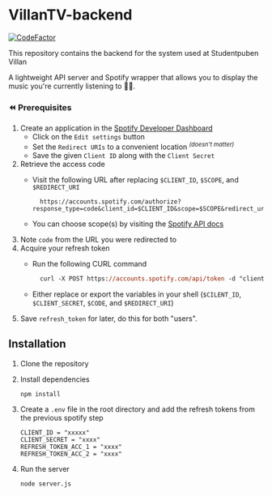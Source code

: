 # VillanTV-backend
[![CodeFactor](https://www.codefactor.io/repository/github/mime-a-mjupps/villantv-backend/badge)](https://www.codefactor.io/repository/github/mime-a-mjupps/villantv-backend)

This repository contains the backend for the system used at Studentpuben Villan

A lightweight API server and Spotify wrapper that allows you to display the music you're currently listening to 🎸🎺.

### ⏪ Prerequisites
1. Create an application in the [Spotify Developer Dashboard](https://developer.spotify.com/dashboard/)
    - Click on the `Edit settings` button
    - Set the `Redirect URIs` to a convenient location <sup>_(doesn't matter)_</sup>
    - Save the given `Client ID` along with the `Client Secret`
2. Retrieve the access code
    - Visit the following URL after replacing `$CLIENT_ID`, `$SCOPE`, and `$REDIRECT_URI` 
    
        ```url
          https://accounts.spotify.com/authorize?response_type=code&client_id=$CLIENT_ID&scope=$SCOPE&redirect_uri=$REDIRECT_URI 
        ```
    - You can choose scope(s) by visiting the [Spotify API docs](https://developer.spotify.com/documentation/general/guides/authorization/scopes/)
3. Note `code` from the URL you were redirected to
4. Acquire your refresh token
    - Run the following CURL command
    
      ```ps
        curl -X POST https://accounts.spotify.com/api/token -d "client_id=$CLIENT_ID&client_secret=$CLIENT_SECRET&grant_type=authorization_code&code=$CODE&redirect_uri=$REDIRECT_URI"
      ```
    - Either replace or export the variables in your shell (`$CILENT_ID`, `$CLIENT_SECRET`, `$CODE`, and `$REDIRECT_URI`)
5. Save `refresh_token` for later, do this for both "users". 

## Installation

1. Clone the repository

2. Install dependencies

    ```ps
    npm install
    ```

3. Create a `.env` file in the root directory and add the refresh tokens from the previous spotify step

    ```env
    CLIENT_ID = "xxxxx"
    CLIENT_SECRET = "xxxx"
    REFRESH_TOKEN_ACC_1 = "xxxx"
    REFRESH_TOKEN_ACC_2 = "xxxx"
    ```

4. Run the server

    ```ps
    node server.js
    ``` 
